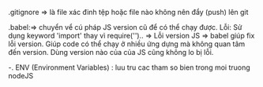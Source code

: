 .gitignore => là file xác đinh tệp hoặc file nào không nên đẩy (push) lên git

.babel:=> chuyển vể cú pháp JS version cũ để có thể chạy được.
Lỗi: Sử dụng keyword 'import' thay vì require('').. => Lỗi version JS
=> babel giúp fix lỗi version. Giúp code có thể chạy ở nhiều ứng dựng mà không quan tâm đến version. Dùng version nào của của JS cũng không lo bị lỗi.

-. ENV (Environment Variables) : luu tru cac tham so bien trong moi truong nodeJS
